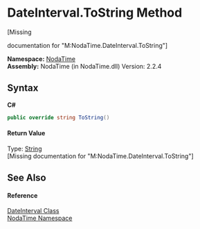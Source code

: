 # DateInterval.ToString Method 
 

\[Missing <summary> documentation for "M:NodaTime.DateInterval.ToString"\]

**Namespace:**&nbsp;<a href="N_NodaTime">NodaTime</a><br />**Assembly:**&nbsp;NodaTime (in NodaTime.dll) Version: 2.2.4

## Syntax

**C#**<br />
``` C#
public override string ToString()
```


#### Return Value
Type: <a href="http://msdn2.microsoft.com/en-us/library/s1wwdcbf" target="_blank">String</a><br />\[Missing <returns> documentation for "M:NodaTime.DateInterval.ToString"\]

## See Also


#### Reference
<a href="T_NodaTime_DateInterval">DateInterval Class</a><br /><a href="N_NodaTime">NodaTime Namespace</a><br />